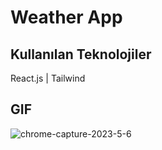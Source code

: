 
# Weather App


## Kullanılan Teknolojiler

React.js | Tailwind




  
## GIF
![chrome-capture-2023-5-6](https://github.com/Halismelih1/weatherapp-with-react/assets/125564176/74779df5-0651-4e6d-8379-8b6897f492c6)

